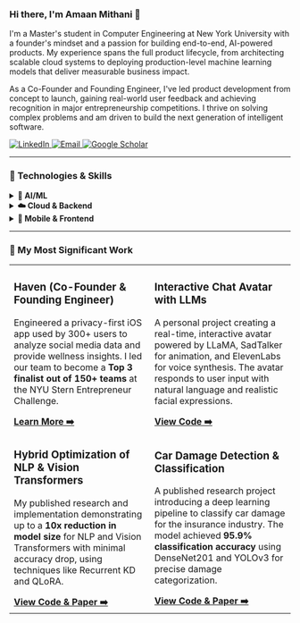 

<!--
**amaanmithani/amaanmithani** is a ✨ _special_ ✨ repository because its `README.md` (this file) appears on your GitHub profile.

Here are some ideas to get you started:

- 🔭 I’m currently working on ...
- 🌱 I’m currently learning ...
- 👯 I’m looking to collaborate on ...
- 🤔 I’m looking for help with ...
- 💬 Ask me about ...
- 📫 How to reach me: ...
- 😄 Pronouns: ...
- ⚡ Fun fact: ...
-->

### Hi there, I'm Amaan Mithani 👋

I'm a Master's student in Computer Engineering at New York University with a founder's mindset and a passion for building end-to-end, AI-powered products. My experience spans the full product lifecycle, from architecting scalable cloud systems to deploying production-level machine learning models that deliver measurable business impact.

As a Co-Founder and Founding Engineer, I've led product development from concept to launch, gaining real-world user feedback and achieving recognition in major entrepreneurship competitions. I thrive on solving complex problems and am driven to build the next generation of intelligent software.

<p align="left">
  <a href="https://www.linkedin.com/in/amaanmithani/" target="_blank">
    <img src="https://img.shields.io/badge/LinkedIn-0077B5?style=for-the-badge&logo=linkedin&logoColor=white" alt="LinkedIn"/>
  </a>
  <a href="mailto:am14647@nyu.edu" target="_blank">
    <img src="https://img.shields.io/badge/Email-D14836?style=for-the-badge&logo=gmail&logoColor=white" alt="Email"/>
  </a>
  <a href="YOUR_GOOGLE_SCHOLAR_URL" target="_blank">
    <img src="https://img.shields.io/badge/Google_Scholar-4285F4?style=for-the-badge&logo=google-scholar&logoColor=white" alt="Google Scholar"/>
  </a>
</p>

---

### 🔧 Technologies & Skills

<details>
  <summary><b>🤖 AI/ML</b></summary>
  <p align="left">
    <img src="https://img.shields.io/badge/Python-3776AB?style=for-the-badge&logo=python&logoColor=white" />
    <img src="https://img.shields.io/badge/PyTorch-EE4C2C?style=for-the-badge&logo=pytorch&logoColor=white" />
    <img src="https://img.shields.io/badge/TensorFlow-FF6F00?style=for-the-badge&logo=tensorflow&logoColor=white" />
    <img src="https://img.shields.io/badge/scikit_learn-F7931E?style=for-the-badge&logo=scikit-learn&logoColor=white" />
    <br/>
    <i><b>Libraries:</b> Keras, Pandas, NumPy, OpenCV, YOLO</i>
    <br/>
    <i><b>Domains:</b> LLMs, Generative AI, Natural Language Processing (NLP), Computer Vision</i>
  </p>
</details>
<details>
  <summary><b>☁️ Cloud & Backend</b></summary>
  <p align="left">
    <img src="https://img.shields.io/badge/Amazon_AWS-232F3E?style=for-the-badge&logo=amazon-aws&logoColor=white" />
    <img src="https://img.shields.io/badge/Google_Cloud-4285F4?style=for-the-badge&logo=google-cloud&logoColor=white" />
    <img src="https://img.shields.io/badge/Docker-2496ED?style=for-the-badge&logo=docker&logoColor=white" />
    <img src="https://img.shields.io/badge/PostgreSQL-4169E1?style=for-the-badge&logo=postgresql&logoColor=white" />
    <img src="https://img.shields.io/badge/MongoDB-47A248?style=for-the-badge&logo=mongodb&logoColor=white" />
    <br/>
    <i><b>Frameworks & Databases:</b> Node.js, Express, Flask, Django, Firebase, MySQL</i>
  </p>
</details>
<details>
  <summary><b>📱 Mobile & Frontend</b></summary>
  <p align="left">
    <img src="https://img.shields.io/badge/Swift-FA7343?style=for-the-badge&logo=swift&logoColor=white" />
    <img src="https://img.shields.io/badge/Flutter-02569B?style=for-the-badge&logo=flutter&logoColor=white" />
    <img src="https://img.shields.io/badge/React-61DAFB?style=for-the-badge&logo=react&logoColor=black" />
    <img src="https://img.shields.io/badge/JavaScript-F7DF1E?style=for-the-badge&logo=javascript&logoColor=black" />
    <br/>
    <i><b>Also:</b> HTML5, CSS3, EJS</i>
  </p>
</details>

---

### 🚀 My Most Significant Work

<table>
<tr>
<td width="50%">
  <h3>Haven (Co-Founder & Founding Engineer)</h3>
  <p>Engineered a privacy-first iOS app used by 300+ users to analyze social media data and provide wellness insights. I led our team to become a <b>Top 3 finalist out of 150+ teams</b> at the NYU Stern Entrepreneur Challenge.</p>
  <a href="https://github.com/amaanmithani/Haven_app"><b>Learn More ➡️</b></a>
</td>
<td width="50%">
  <h3>Interactive Chat Avatar with LLMs</h3>
  <p>A personal project creating a real-time, interactive avatar powered by LLaMA, SadTalker for animation, and ElevenLabs for voice synthesis. The avatar responds to user input with natural language and realistic facial expressions.</p>
  <a href="https://github.com/amaanmithani/chat_avatar_llm"><b>View Code ➡️</b></a>
</td>
</tr>
<tr>
<td width="50%">
  <h3>Hybrid Optimization of NLP & Vision Transformers</h3>
  <p>My published research and implementation demonstrating up to a <b>10x reduction in model size</b> for NLP and Vision Transformers with minimal accuracy drop, using techniques like Recurrent KD and QLoRA.</p>
  <a href="https://github.com/amaanmithani/RKD_BERT_VIT"><b>View Code & Paper ➡️</b></a>
</td>
<td width="50%">
  <h3>Car Damage Detection & Classification</h3>
  <p>A published research project introducing a deep learning pipeline to classify car damage for the insurance industry. The model achieved <b>95.9% classification accuracy</b> using DenseNet201 and YOLOv3 for precise damage categorization.</p>
  <a href="https://github.com/amaanmithani/CarDamageClassification"><b>View Code & Paper ➡️</b></a>
</td>
</tr>
</table>
